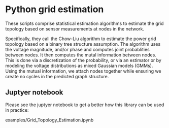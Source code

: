 # Python grid estimation

These scripts comprise statistical estimation algorithms to estimate the grid topology based on sensor measurements at nodes in the network.

Specifically, they call the Chow-Liu algorithm to estimate the power grid topology based on a binary tree structure assumption. The algorithm uses the voltage magnitude, and/or phase and computes joint probablities between nodes. It then computes the mutal information between nodes. This is done via a discretization of the probability, or via an estimator or by modeling the voltage distributions as mixed Gaussian models (GMMs). Using the mutual information, we attach nodes together while ensuring we create no cycles in the predicted graph structure.

## Juptyer notebook

Please see the juptyer notebook to get a better how this library can be used in practice:

examples/Grid_Topology_Estimation.ipynb




